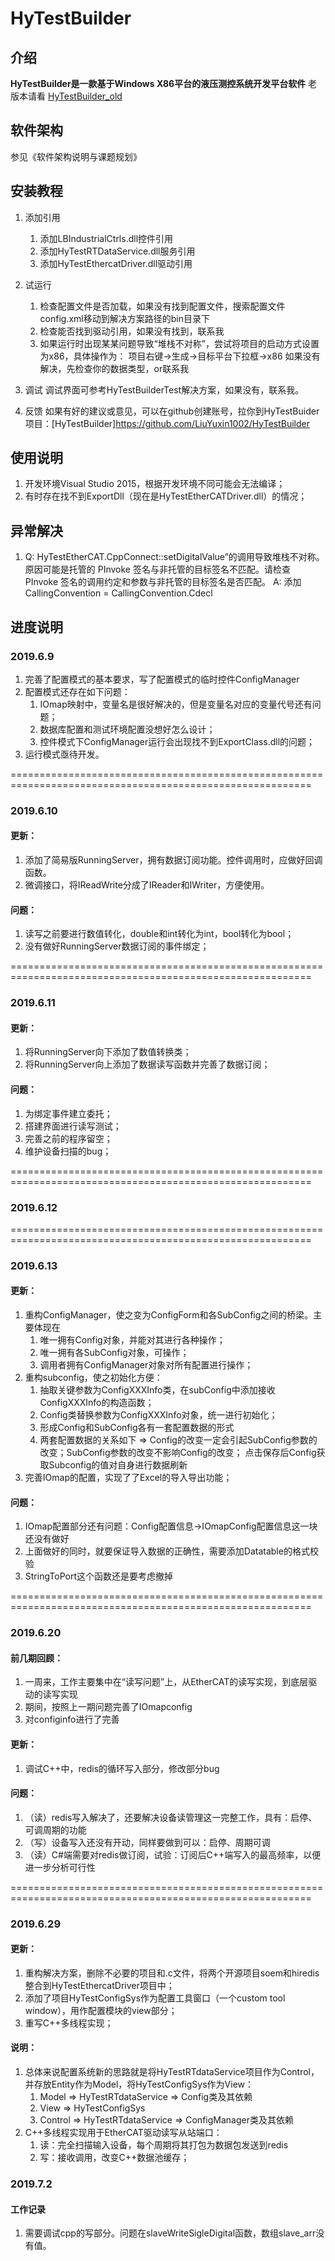 # HyTestBuilder

## 介绍
**HyTestBuilder是一款基于Windows X86平台的液压测控系统开发平台软件**
老版本请看 [HyTestBuilder_old](https://github.com/LiuYuxin1002/HyTestBuilder_old)

## 软件架构
参见《软件架构说明与课题规划》


## 安装教程

1. 添加引用
	1. 添加LBIndustrialCtrls.dll控件引用
	2. 添加HyTestRTDataService.dll服务引用
	3. 添加HyTestEthercatDriver.dll驱动引用
2. 试运行
	1. 检查配置文件是否加载，如果没有找到配置文件，搜索配置文件config.xml移动到解决方案路径的bin目录下
	2. 检查能否找到驱动引用，如果没有找到，联系我
	3. 如果运行时出现某某问题导致“堆栈不对称”，尝试将项目的启动方式设置为x86，具体操作为：
		项目右键->生成->目标平台下拉框->x86
		如果没有解决，先检查你的数据类型，or联系我
3. 调试
	调试界面可参考HyTestBuilderTest解决方案，如果没有，联系我。
	
4. 反馈
	如果有好的建议或意见，可以在github创建账号，拉你到HyTestBuider项目：[HyTestBuilder]https://github.com/LiuYuxin1002/HyTestBuilder



## 使用说明

1. 开发环境Visual Studio 2015，根据开发环境不同可能会无法编译；
2. 有时存在找不到ExportDll（现在是HyTestEtherCATDriver.dll）的情况；

## 异常解决
1. Q: HyTestEtherCAT.CppConnect::setDigitalValue”的调用导致堆栈不对称。原因可能是托管的 PInvoke 签名与非托管的目标签名不匹配。请检查 PInvoke 签名的调用约定和参数与非托管的目标签名是否匹配。 
   A: 添加CallingConvention = CallingConvention.Cdecl 

## 进度说明

### 2019.6.9 
1. 完善了配置模式的基本要求，写了配置模式的临时控件ConfigManager
2. 配置模式还存在如下问题：
	1) IOmap映射中，变量名是很好解决的，但是变量名对应的变量代号还有问题；
	2) 数据库配置和测试环境配置没想好怎么设计；
	3) 控件模式下ConfigManager运行会出现找不到ExportClass.dll的问题；
3. 运行模式亟待开发。

==========================================================================================================
### 2019.6.10 
#### 更新： 
1. 添加了简易版RunningServer，拥有数据订阅功能。控件调用时，应做好回调函数。
2. 微调接口，将IReadWrite分成了IReader和IWriter，方便使用。
#### 问题： 
1. 读写之前要进行数值转化，double和int转化为int，bool转化为bool；
2. 没有做好RunningServer数据订阅的事件绑定；

==========================================================================================================
### 2019.6.11
#### 更新： 
1. 将RunningServer向下添加了数值转换类；
2. 将RunningServer向上添加了数据读写函数并完善了数据订阅；
#### 问题： 
1. 为绑定事件建立委托；
2. 搭建界面进行读写测试；
3. 完善之前的程序留空；
4. 维护设备扫描的bug；

==========================================================================================================
### 2019.6.12

==========================================================================================================
### 2019.6.13
#### 更新：
1. 重构ConfigManager，使之变为ConfigForm和各SubConfig之间的桥梁。主要体现在
	1. 唯一拥有Config对象，并能对其进行各种操作；
	2. 唯一拥有各SubConfig对象，可操作；
	3. 调用者拥有ConfigManager对象对所有配置进行操作；
2. 重构subconfig，使之初始化方便：
	1. 抽取关键参数为ConfigXXXInfo类，在subConfig中添加接收ConfigXXXInfo的构造函数；
	2. Config类替换参数为ConfigXXXInfo对象，统一进行初始化；
	3. 形成Config和SubConfig各有一套配置数据的形式
	4. 两套配置数据的关系如下 => Config的改变一定会引起SubConfig参数的改变；SubConfig参数的改变不影响Config的改变；
	点击保存后Config获取Subconfig的值对自身进行数据刷新
3. 完善IOmap的配置，实现了了Excel的导入导出功能；
#### 问题： 
1. IOmap配置部分还有问题：Config配置信息->IOmapConfig配置信息这一块还没有做好
2. 上面做好的同时，就要保证导入数据的正确性，需要添加Datatable的格式校验
3. StringToPort这个函数还是要考虑撤掉

==========================================================================================================
### 2019.6.20
#### 前几期回顾： 
1. 一周来，工作主要集中在“读写问题”上，从EtherCAT的读写实现，到底层驱动的读写实现
2. 期间，按照上一期问题完善了IOmapconfig
3. 对configinfo进行了完善

#### 更新： 
1. 调试C++中，redis的循环写入部分，修改部分bug

#### 问题：
1. （读）redis写入解决了，还要解决设备读管理这一完整工作，具有：启停、可调周期的功能
2. （写）设备写入还没有开动，同样要做到可以：启停、周期可调
3. （读）C#端需要对redis做订阅，试验：订阅后C++端写入的最高频率，以便进一步分析可行性

==========================================================================================================
### 2019.6.29
#### 更新：
1. 重构解决方案，删除不必要的项目和.c文件，将两个开源项目soem和hiredis整合到HyTestEthercatDriver项目中；
2. 添加了项目HyTestConfigSys作为配置工具窗口（一个custom tool window），用作配置模块的view部分；
3. 重写C++多线程实现；

#### 说明：
1. 总体来说配置系统新的思路就是将HyTestRTdataService项目作为Control，并存放Entity作为Model，将HyTestConfigSys作为View：
	1. Model   => HyTestRTdataService => Config类及其依赖
	2. View    => HyTestConfigSys
	3. Control => HyTestRTdataService => ConfigManager类及其依赖
2. C++多线程实现用于EtherCAT驱动读写从站端口：
	1. 读：完全扫描输入设备，每个周期将其打包为数据包发送到redis
	2. 写：接收调用，改变C++数据池缓存；

### 2019.7.2
#### 工作记录
1. 需要调试cpp的写部分。问题在slaveWriteSigleDigital函数，数组slave_arr没有值。